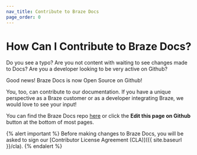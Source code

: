 ```yaml
---
nav_title: Contribute to Braze Docs
page_order: 0
---
```


# How Can I Contribute to Braze Docs?

Do you see a typo? Are you not content with waiting to see changes made to Docs? Are you a developer looking to be very active on Github?

Good news! Braze Docs is now Open Source on Github!

You, too, can contribute to our documentation. If you have a unique perspective as a Braze customer or as a developer integrating Braze, we would love to see your input!

You can find the Braze Docs repo [here](https://github.com/Appboy/braze-docs/) or click the  <i class="fab fa-github"></i> __Edit this page on Github__ button at the bottom of most pages.

{% alert important %}
Before making changes to Braze Docs, you will be asked to sign our [Contributor License Agreement (CLA)]({{ site.baseurl }}/cla).
{% endalert %}
